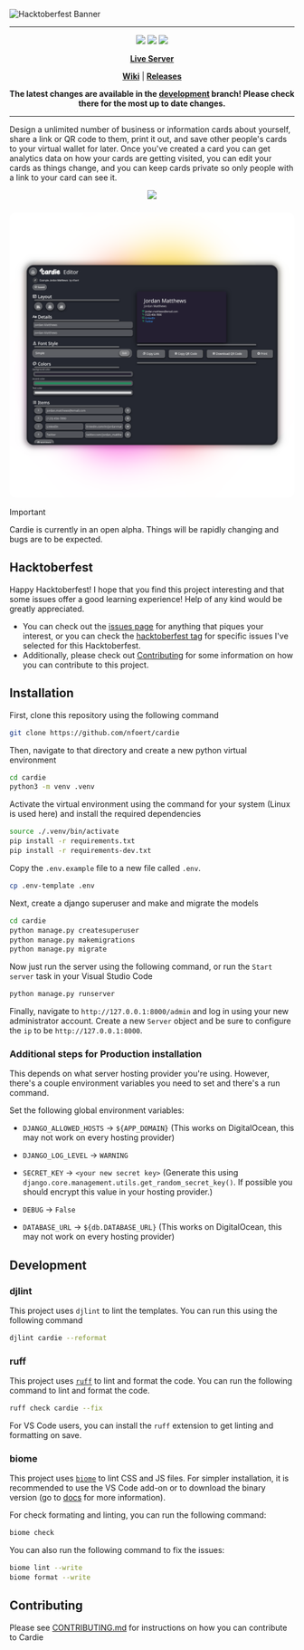 <p align="center">

  <!-- ![Cardie Logo](repo/images/logo_light.png#gh-dark-mode-only)
  ![Cardie Logo](repo/images/logo_dark.png#gh-light-mode-only) -->

  ![Hacktoberfest Banner](repo/images/hacktoberfest24.png)

</p>

---

<div align="center">

  [![](https://dcbadge.limes.pink/api/server/G24Ag9FqB8)](https://discord.gg/G24Ag9FqB8)
  [![](https://img.shields.io/github/issues/nfoert/cardie?style=for-the-badge)](https://github.com/nfoert/cardie/issues)
  [![](https://img.shields.io/github/license/nfoert/cardie?style=for-the-badge)](https://github/nfoert/cardie/blob/main/LICENSE)

  **[Live Server](https://cardie-uwtwy.ondigitalocean.app/)**

  **[Wiki](https://github.com/nfoert/cardie/wiki)** |
  **[Releases](https://github.com/nfoert/cardie/releases)**


  **The latest changes are available in the [development](https://github.com/nfoert/cardie/tree/development) branch! Please check there for the most up to date changes.**

</div>

---

Design a unlimited number of business or information cards about yourself, share a link or QR code to them, print it out, and save other people's cards to your virtual wallet for later. Once you've created a card you can get analytics data on how your cards are getting visited, you can edit your cards as things change, and you can keep cards private so only people with a link to your card can see it.

<div align="center">
  <a href="https://skillicons.dev">
    <img src="https://skillicons.dev/icons?i=django,python,html,css,js,github,git,alpinejs"/>
  </a>
</div>

<div align="center">
  <img src="repo/images/screenshot1.png" style="border-radius: 10px; margin-top: 20px;">
</div>

> [!IMPORTANT]
> Cardie is currently in an open alpha. Things will be rapidly changing and bugs are to be expected.

## Hacktoberfest
Happy Hacktoberfest! I hope that you find this project interesting and that some issues offer a good learning experience! Help of any kind would be greatly appreciated.

- You can check out the [issues page](https://github.com/nfoert/issues) for anything that piques your interest, or you can check the [hacktoberfest tag](https://github.com/nfoert/cardie/issues?q=sort%3Aupdated-desc+is%3Aopen+label%3Ahacktoberfest) for specific issues I've selected for this Hacktoberfest.
- Additionally, please check out [Contributing](#contributing) for some information on how you can contribute to this project.

## Installation

First, clone this repository using the following command
```bash
git clone https://github.com/nfoert/cardie
```

Then, navigate to that directory and create a new python virtual environment
```bash
cd cardie
python3 -m venv .venv
```

Activate the virtual environment using the command for your system (Linux is used here) and install the required dependencies
```bash
source ./.venv/bin/activate
pip install -r requirements.txt
pip install -r requirements-dev.txt
```

Copy the `.env.example` file to a new file called `.env`.
```bash
cp .env-template .env
```

Next, create a django superuser and make and migrate the models
```bash
cd cardie
python manage.py createsuperuser
python manage.py makemigrations
python manage.py migrate
```

Now just run the server using the following command, or run the `Start server` task in your Visual Studio Code
```bash
python manage.py runserver
```

Finally, navigate to `http://127.0.0.1:8000/admin` and log in using your new administrator account. Create a new `Server` object and be sure to configure the `ip` to be `http://127.0.0.1:8000`.

### Additional steps for Production installation
This depends on what server hosting provider you're using. However, there's a couple environment variables you need to set and there's a run command.

Set the following global environment variables:
- `DJANGO_ALLOWED_HOSTS` -> `${APP_DOMAIN}` (This works on DigitalOcean, this may not work on every hosting provider)
- `DJANGO_LOG_LEVEL` -> `WARNING`

- `SECRET_KEY` -> `<your new secret key>` (Generate this using `django.core.management.utils.get_random_secret_key()`. If possible you should encrypt this value in your hosting provider.)
- `DEBUG` -> `False`
- `DATABASE_URL` -> `${db.DATABASE_URL}` (This works on DigitalOcean, this may not work on every hosting provider)

## Development
### djlint
This project uses `djlint` to lint the templates. You can run this using the following command
```bash
djlint cardie --reformat
```
### ruff
This project uses [`ruff`](https://docs.astral.sh/ruff/) to lint and format the code.
You can run the following command to lint and format the code.
```bash
ruff check cardie --fix
```
For VS Code users, you can install the `ruff` extension to get linting and formatting on save.

### biome
This project uses [`biome`](https://biomejs.dev/) to lint CSS and JS files.
For simpler installation, it is recommended to use the VS Code add-on or to download the binary
version (go to [docs](https://biomejs.dev/guides/manual-installation/) for more information).

For check formating and linting, you can run the following command:
```bash
biome check
```

You can also run the following command to fix the issues:
```bash
biome lint --write
biome format --write
```

## Contributing
Please see [CONTRIBUTING.md](CONTRIBUTING.md) for instructions on how you can contribute to Cardie
